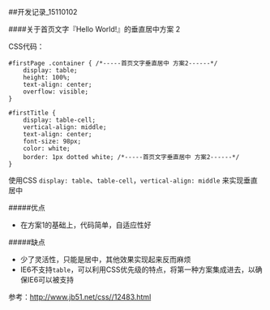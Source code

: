 ##开发记录_15110102

####关于首页文字『Hello World!』的垂直居中方案 2

CSS代码：

	#firstPage .container { /*-----首页文字垂直居中 方案2------*/
		display: table;
		height: 100%;
		text-align: center;
		overflow: visible;
	}
	
	#firstTitle {
		display: table-cell;
		vertical-align: middle;
		text-align: center;
		font-size: 98px;
		color: white;
		border: 1px dotted white; /*-----首页文字垂直居中 方案2------*/
	}
	
使用CSS `display: table`、`table-cell`，`vertical-align: middle` 来实现垂直居中

#####优点

* 在方案1的基础上，代码简单，自适应性好

#####缺点

* 少了灵活性，只能是居中，其他效果实现起来反而麻烦
* IE6不支持`table`，可以利用CSS优先级的特点，将第一种方案集成进去，以确保IE6可以被支持

参考：<http://www.jb51.net/css//12483.html>
